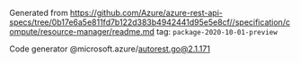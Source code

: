 Generated from https://github.com/Azure/azure-rest-api-specs/tree/0b17e6a5e811fd7b122d383b4942441d95e5e8cf//specification/compute/resource-manager/readme.md tag: `package-2020-10-01-preview`

Code generator @microsoft.azure/autorest.go@2.1.171


